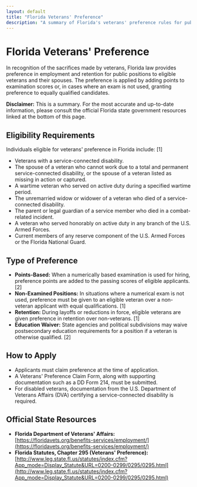 ```yaml
---
layout: default
title: "Florida Veterans' Preference"
description: "A summary of Florida's veterans' preference rules for public employment."
---
```


# Florida Veterans' Preference

In recognition of the sacrifices made by veterans, Florida law provides preference in employment and retention for public positions to eligible veterans and their spouses. The preference is applied by adding points to examination scores or, in cases where an exam is not used, granting preference to equally qualified candidates.

**Disclaimer:** This is a summary. For the most accurate and up-to-date information, please consult the official Florida state government resources linked at the bottom of this page.

## Eligibility Requirements

Individuals eligible for veterans' preference in Florida include: [1]
*   Veterans with a service-connected disability.
*   The spouse of a veteran who cannot work due to a total and permanent service-connected disability, or the spouse of a veteran listed as missing in action or captured.
*   A wartime veteran who served on active duty during a specified wartime period.
*   The unremarried widow or widower of a veteran who died of a service-connected disability.
*   The parent or legal guardian of a service member who died in a combat-related incident.
*   A veteran who served honorably on active duty in any branch of the U.S. Armed Forces.
*   Current members of any reserve component of the U.S. Armed Forces or the Florida National Guard.

## Type of Preference

*   **Points-Based:** When a numerically based examination is used for hiring, preference points are added to the passing scores of eligible applicants. [2]
*   **Non-Examined Positions:** In situations where a numerical exam is not used, preference must be given to an eligible veteran over a non-veteran applicant with equal qualifications. [1]
*   **Retention:** During layoffs or reductions in force, eligible veterans are given preference in retention over non-veterans. [1]
*   **Education Waiver:** State agencies and political subdivisions may waive postsecondary education requirements for a position if a veteran is otherwise qualified. [2]

## How to Apply

*   Applicants must claim preference at the time of application.
*   A Veterans' Preference Claim Form, along with supporting documentation such as a DD Form 214, must be submitted.
*   For disabled veterans, documentation from the U.S. Department of Veterans Affairs (DVA) certifying a service-connected disability is required.

## Official State Resources

*   **Florida Department of Veterans' Affairs:** [https://floridavets.org/benefits-services/employment/](https://floridavets.org/benefits-services/employment/)
*   **Florida Statutes, Chapter 295 (Veterans' Preference):** [http://www.leg.state.fl.us/statutes/index.cfm?App_mode=Display_Statute&URL=0200-0299/0295/0295.html](http://www.leg.state.fl.us/statutes/index.cfm?App_mode=Display_Statute&URL=0200-0299/0295/0295.html)
